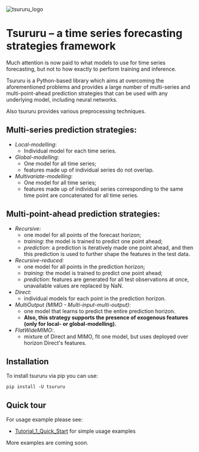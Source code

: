 ![tsururu_logo](tsururu_logo.png)

# Tsururu – a time series forecasting strategies framework

Much attention is now paid to what models to use for time series forecasting, but not to how exactly to perform training and inference. 

Tsururu is a Python-based library which aims at overcoming the aforementioned problems and provides a large number of multi-series and multi-point-ahead prediction strategies that can be used with any underlying model, including neural networks. 

Also tsururu provides various preprocessing techniques.

## Multi-series prediction strategies:
- _Local-modelling_:
    - Individual model for each time series.
- _Global-modelling_:
    - One model for all time series;
    - features made up of individual series do not overlap. 
- _Multivariate-modelling_:
    - One model for all time series;
    - features made up of individual series corresponding to the same time point are concatenated for all time series.

## Multi-point-ahead prediction strategies:
- _Recursive:_ 
    - one model for all points of the forecast horizon;
    - *training*: the model is trained to predict one point ahead;
    - *prediction*: a prediction is iteratively made one point ahead, and then this prediction is used to further shape the features in the test data. 
- _Recursive-reduced:_
    - one model for all points in the prediction horizon;
    - *training*: the model is trained to predict one point ahead;
    - *prediction*: features are generated for all test observations at once, unavailable values are replaced by NaN.
- _Direct:_ 
    - individual models for each point in the prediction horizon. 
- _MultiOutput (MIMO - Multi-input-multi-output):_
    - one model that learns to predict the entire prediction horizon. 
    - __Also, this strategy supports the presence of exogenous features (only for local- or global-modelling).__
- _FlatWideMIMO:_.
    - mixture of Direct and MIMO, fit one model, but uses deployed over horizon Direct's features.

## Installation

To install tsururu via pip you can use:

`pip install -U tsururu`

## Quick tour

For usage example please see:

* [Tutorial_1_Quick_Start](https://github.com/sb-ai-lab/tsururu/blob/main/Tutorial_1_Quick_start.ipynb) for simple usage examples

More examples are coming soon.
